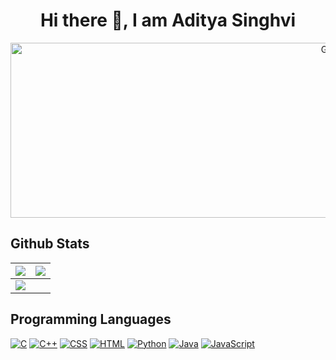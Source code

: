 <h1 align = "center">
 Hi there 👋, I am Aditya Singhvi
</h1>

<p align="center">
<img alt="GIF" src="https://i.redd.it/n8agw6z2smyb1.gif" height="280" 
width = "1000"/>
 <p/>

## Github Stats

<img src="https://github-readme-stats.vercel.app/api?username=adi-305&&show_icons=true&count_private=true&theme=github_dark">|<img src="https://github-readme-streak-stats.herokuapp.com/?user=adi-305&theme=blueberry_duo"/>
|---|---|
<img src="https://github-readme-stats.vercel.app/api/top-langs/?username=adi-305&layout=compact&theme=github_dark"/>|


## Programming Languages

<p>
    <a href="#"><img alt="C" src="https://img.shields.io/badge/C%20-%232370ED.svg?logo=c&logoColor=white"></a>
    <a href="#"><img alt="C++" src="https://img.shields.io/badge/C++%20-%2300599C.svg?logo=c%2B%2B&logoColor=white"></a>
    <a href="#"><img alt="CSS" src="https://img.shields.io/badge/CSS%20-%231572B6.svg?logo=css3&logoColor=white"></a>
    <a href="#"><img alt="HTML" src="https://img.shields.io/badge/HTML%20-%23E34F26.svg?logo=html5&logoColor=white"></a>
    <a href="#"><img alt="Python" src="https://img.shields.io/badge/Python-3776AB?logo=python&logoColor=white"></a>
    <a href="#"><img alt="Java" src="https://img.shields.io/badge/Java-ED8B00?style=for-the-badge&logo=openjdk&logoColor=white"></a>
    <a href="#"><img alt="JavaScript" src="https://img.shields.io/badge/JavaScript%20-%23F7DF1E.svg?logo=javascript&logoColor=black"></a>


</p>

